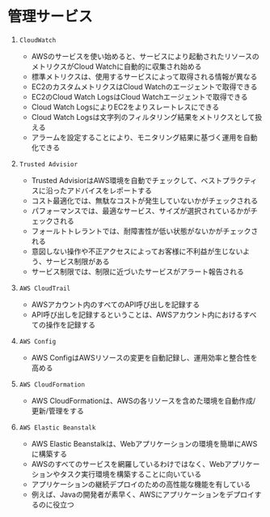 # 管理サービス

1. `CloudWatch`
   - AWSのサービスを使い始めると、サービスにより起動されたリソースのメトリクスがCloud Watchに自動的に収集され始める
   - 標準メトリクスは、使用するサービスによって取得される情報が異なる
   - EC2のカスタムメトリクスはCloud Watchのエージェントで取得できる
   - EC2のCloud Watch LogsはCloud Watchエージェントで取得できる
   - Cloud Watch LogsによりEC2をよりスレートレスにできる
   - Cloud Watch Logsは文字列のフィルタリング結果をメトリクスとして扱える
   - アラームを設定することにより、モニタリング結果に基づく運用を自動化できる

2. `Trusted Advisior`
   - Trusted AdvisiorはAWS環境を自動でチェックして、ベストプラクティスに沿ったアドバイスをレポートする
   - コスト最適化では、無駄なコストが発生していないかがチェックされる
   - パフォーマンスでは、最適なサービス、サイズが選択されているかがチェックされる
   - フォールトトレラントでは、耐障害性が低い状態がないかがチェックされる
   - 意図しない操作や不正アクセスによってお客様に不利益が生じないよう、サービス制限がある
   - サービス制限では、制限に近づいたサービスがアラート報告される

3. `AWS CloudTrail`
   - AWSアカウント内のすべてのAPI呼び出しを記録する
   - API呼び出しを記録するということは、AWSアカウント内におけるすべての操作を記録する

4. `AWS Config`
   - AWS ConfigはAWSリソースの変更を自動記録し、運用効率と整合性を高める

5. `AWS CloudFormation`
   - AWS CloudFormationは、AWSの各リソースを含めた環境を自動作成/更新/管理をする

6. `AWS Elastic Beanstalk`
   - AWS Elastic Beanstalkは、Webアプリケーションの環境を簡単にAWSに構築する
   - AWSのすべてのサービスを網羅しているわけではなく、Webアプリケーションやタスク実行環境を構築することに向いている
   - アプリケーションの継続デプロイのための高性能な機能を有している
   - 例えば、Javaの開発者が素早く、AWSにアプリケーションをデプロイするのに役立つ